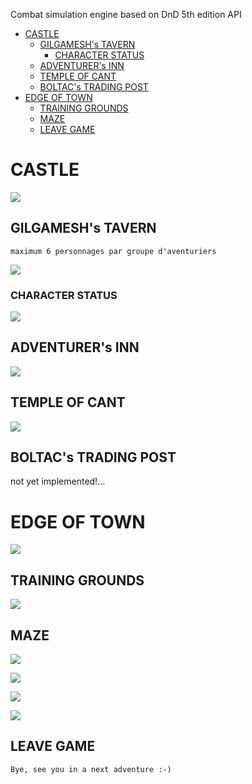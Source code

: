 Combat simulation engine based on DnD 5th edition API

<!-- TOC -->
* [CASTLE](#castle)
  * [GILGAMESH's TAVERN](#gilgameshs-tavern)
    * [CHARACTER STATUS](#character-status)
  * [ADVENTURER's INN](#adventurers-inn)
  * [TEMPLE OF CANT](#temple-of-cant)
  * [BOLTAC's TRADING POST](#boltacs-trading-post)
* [EDGE OF TOWN](#edge-of-town)
  * [TRAINING GROUNDS](#training-grounds)
  * [MAZE](#maze)
  * [LEAVE GAME](#leave-game)
<!-- TOC -->

# CASTLE

![](castle.png)

## GILGAMESH's TAVERN

    maximum 6 personnages par groupe d'aventuriers

![](gt.png)

### CHARACTER STATUS

![](char_status.png)

## ADVENTURER's INN

![](inn.png)

## TEMPLE OF CANT

![](cant.png)

## BOLTAC's TRADING POST

not yet implemented!...

# EDGE OF TOWN

![](edge_of_town.png)

## TRAINING GROUNDS

![](tg.png)

## MAZE

![](maze_1.png)

![](maze_2.png)

![](maze_3.png)

![](maze_4.png)

## LEAVE GAME

    Bye, see you in a next adventure :-)

